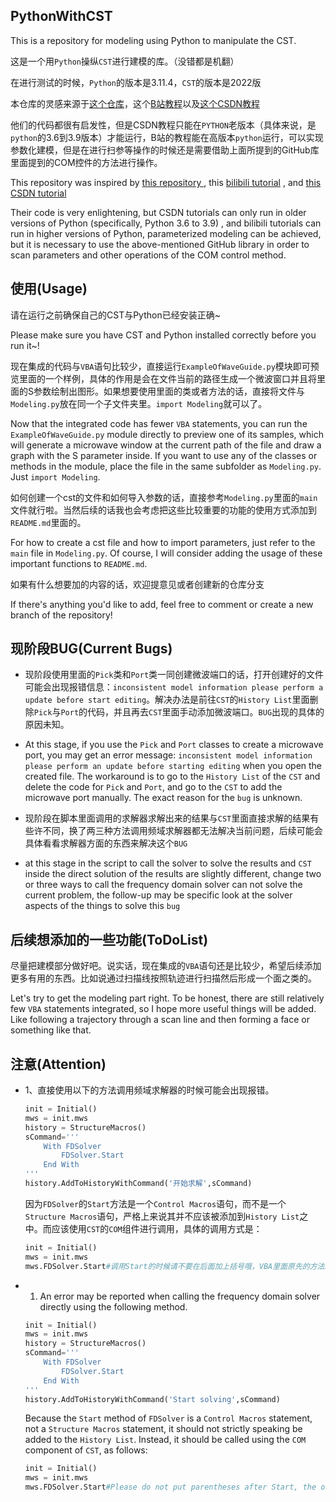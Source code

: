 ## PythonWithCST
This is a repository for modeling using Python to manipulate the CST. 

这是一个用`Python`操纵`CST`进行建模的库。（没错都是机翻）

在进行测试的时候，`Python`的版本是3.11.4，`CST`的版本是2022版

本仓库的灵感来源于[这个仓库](https://github.com/kaankvrck/Cst-Py-Api)，这个[B站教程](https://www.bilibili.com/video/BV1d7411K77o/?share_source=copy_web&vd_source=2c9beb25af00b14851dca086bf631efd)以及[这个CSDN教程](https://blog.csdn.net/weixin_52556029/article/details/126983128)

他们的代码都很有启发性，但是CSDN教程只能在`PYTHON`老版本（具体来说，是`python`的3.6到3.9版本）才能运行，B站的教程能在高版本`python`运行，可以实现参数化建模，但是在进行扫参等操作的时候还是需要借助上面所提到的GitHub库里面提到的COM控件的方法进行操作。

This repository was inspired by [ this repository ](https://github.com/kaankvrck/Cst-Py-Api) , this [bilibili tutorial](https://www.bilibili.com/video/BV1d7411K77o/?share_source=copy_web&vd_source=2c9beb25af00b14851dca086bf631efd) , and [ this CSDN tutorial ](https://blog.CSDN.net/weixin_52556029/article/details/126983128) 

Their code is very enlightening, but CSDN tutorials can only run in older versions of Python (specifically, Python 3.6 to 3.9) , and bilibili tutorials can run in higher versions of Python, parameterized modeling can be achieved, but it is necessary to use the above-mentioned GitHub library in order to scan parameters and other operations of the COM control method.

## 使用(Usage)
请在运行之前确保自己的CST与Python已经安装正确~

Please make sure you have CST and Python installed correctly before you run it~!

现在集成的代码与`VBA`语句比较少，直接运行`ExampleOfWaveGuide.py`模块即可预览里面的一个样例，具体的作用是会在文件当前的路径生成一个微波窗口并且将里面的S参数绘制出图形。如果想要使用里面的类或者方法的话，直接将文件与`Modeling.py`放在同一个子文件夹里。`import Modeling`就可以了。

Now that the integrated code has fewer `VBA` statements, you can run the `ExampleOfWaveGuide.py` module directly to preview one of its samples, which will generate a microwave window at the current path of the file and draw a graph with the S parameter inside. If you want to use any of the classes or methods in the module, place the file in the same subfolder as `Modeling.py`. Just `import Modeling`.

如何创建一个cst的文件和如何导入参数的话，直接参考`Modeling.py`里面的`main`文件就行啦。当然后续的话我也会考虑把这些比较重要的功能的使用方式添加到`README.md`里面的。

For how to create a cst file and how to import parameters, just refer to the `main` file in `Modeling.py`. Of course, I will consider adding the usage of these important functions to `README.md`.

如果有什么想要加的内容的话，欢迎提意见或者创建新的仓库分支

If there's anything you'd like to add, feel free to comment or create a new branch of the repository!

## 现阶段BUG(Current Bugs)
- 现阶段使用里面的`Pick`类和`Port`类一同创建微波端口的话，打开创建好的文件可能会出现报错信息：`inconsistent model information please perform a update before start editing`。解决办法是前往`CST`的`History List`里面删除`Pick`与`Port`的代码，并且再去`CST`里面手动添加微波端口。`BUG`出现的具体的原因未知。

- At this stage, if you use the `Pick` and `Port` classes to create a microwave port, you may get an error message: `inconsistent model information please perform an update before starting editing` when you open the created file. The workaround is to go to the `History List` of the `CST` and delete the code for `Pick` and `Port`, and go to the `CST` to add the microwave port manually. The exact reason for the `bug` is unknown.

- 现阶段在脚本里面调用的求解器求解出来的结果与`CST`里面直接求解的结果有些许不同，换了两三种方法调用频域求解器都无法解决当前问题，后续可能会具体看看求解器方面的东西来解决这个`BUG`

- at this stage in the script to call the solver to solve the results and `CST ` inside the direct solution of the results are slightly different, change two or three ways to call the frequency domain solver can not solve the current problem, the follow-up may be specific look at the solver aspects of the things to solve this `bug `


## 后续想添加的一些功能(ToDoList)
尽量把建模部分做好吧。说实话，现在集成的`VBA`语句还是比较少，希望后续添加更多有用的东西。比如说通过扫描线按照轨迹进行扫描然后形成一个面之类的。

Let's try to get the modeling part right. To be honest, there are still relatively few `VBA` statements integrated, so I hope more useful things will be added. Like following a trajectory through a scan line and then forming a face or something like that.

## 注意(Attention)
- 1、直接使用以下的方法调用频域求解器的时候可能会出现报错。

  ```python
  init = Initial()
  mws = init.mws
  history = StructureMacros()
  sCommand='''
      With FDSolver
          FDSolver.Start
      End With
  '''
  history.AddToHistoryWithCommand('开始求解',sCommand)
  ```

  因为`FDSolver`的`Start`方法是一个`Control Macros`语句，而不是一个`Structure Macros`语句，严格上来说其并不应该被添加到`History List`之中。而应该使用`CST`的`COM`组件进行调用，具体的调用方式是：

  ```python
  init = Initial()
  mws = init.mws
  mws.FDSolver.Start#调用Start的时候请不要在后面加上括号哦，VBA里面原先的方法就没有括号
  ```

- 1. An error may be reported when calling the frequency domain solver directly using the following method.
  
  ```python
  init = Initial()
  mws = init.mws
  history = StructureMacros()
  sCommand='''
      With FDSolver
          FDSolver.Start
      End With
  '''
  history.AddToHistoryWithCommand('Start solving',sCommand)
  ```

  Because the `Start` method of `FDSolver` is a `Control Macros` statement, not a `Structure Macros` statement, it should not strictly speaking be added to the `History List`. Instead, it should be called using the `COM` component of `CST`, as follows:

  ```python
  init = Initial()
  mws = init.mws
  mws.FDSolver.Start#Please do not put parentheses after Start, the original method in VBA does not have parentheses.
  ```
